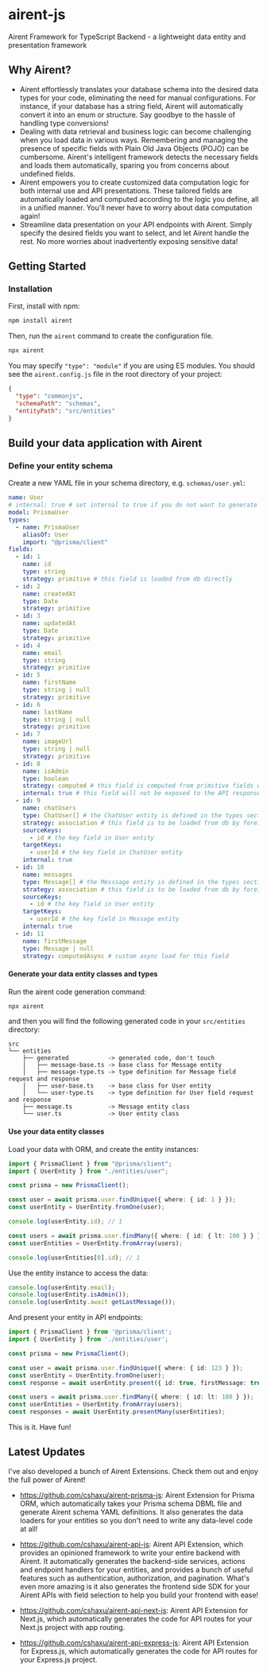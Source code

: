 # airent-js

Airent Framework for TypeScript Backend - a lightweight data entity and presentation framework

## Why Airent?

- Airent effortlessly translates your database schema into the desired data types for your code, eliminating the need for manual configurations. For instance, if your database has a string field, Airent will automatically convert it into an enum or structure. Say goodbye to the hassle of handling type conversions!
- Dealing with data retrieval and business logic can become challenging when you load data in various ways. Remembering and managing the presence of specific fields with Plain Old Java Objects (POJO) can be cumbersome. Airent's intelligent framework detects the necessary fields and loads them automatically, sparing you from concerns about undefined fields.
- Airent empowers you to create customized data computation logic for both internal use and API presentations. These tailored fields are automatically loaded and computed according to the logic you define, all in a unified manner. You'll never have to worry about data computation again!
- Streamline data presentation on your API endpoints with Airent. Simply specify the desired fields you want to select, and let Airent handle the rest. No more worries about inadvertently exposing sensitive data!

## Getting Started

### Installation

First, install with npm:

```bash
npm install airent
```

Then, run the `airent` command to create the configuration file.

```bash
npx airent
```

You may specify `"type": "module"` if you are using ES modules.
You should see the `airent.config.js` file in the root directory of your project:

```json
{
  "type": "commonjs",
  "schemaPath": "schemas",
  "entityPath": "src/entities"
}
```

## Build your data application with Airent

### Define your entity schema

Create a new YAML file in your schema directory, e.g. `schemas/user.yml`:

```yaml
name: User
# internal: true # set internal to true if you do not want to generate API response for this entity
model: PrismaUser
types:
  - name: PrismaUser
    aliasOf: User
    import: "@prisma/client"
fields:
  - id: 1
    name: id
    type: string
    strategy: primitive # this field is loaded from db directly
  - id: 2
    name: createdAt
    type: Date
    strategy: primitive
  - id: 3
    name: updatedAt
    type: Date
    strategy: primitive
  - id: 4
    name: email
    type: string
    strategy: primitive
  - id: 5
    name: firstName
    type: string | null
    strategy: primitive
  - id: 6
    name: lastName
    type: string | null
    strategy: primitive
  - id: 7
    name: imageUrl
    type: string | null
    strategy: primitive
  - id: 8
    name: isAdmin
    type: boolean
    strategy: computed # this field is computed from primitive fields without extra data loading
    internal: true # this field will not be exposed to the API response
  - id: 9
    name: chatUsers
    type: ChatUser[] # the ChatUser entity is defined in the types section above
    strategy: association # this field is to be loaded from db by foreign keys
    sourceKeys:
      - id # the key field in User entity
    targetKeys:
      - userId # the key field in ChatUser entity
    internal: true
  - id: 10
    name: messages
    type: Message[] # the Messsage entity is defined in the types section above
    strategy: association # this field is to be loaded from db by foreign keys
    sourceKeys:
      - id # the key field in User entity
    targetKeys:
      - userId # the key field in Message entity
    internal: true
  - id: 11
    name: firstMessage
    type: Message | null
    strategy: computedAsync # custom async load for this field
```

#### Generate your data entity classes and types

Run the airent code generation command:

```bash
npx airent
```

and then you will find the following generated code in your `src/entities` directory:

```
src
└── entities
    ├── generated           -> generated code, don't touch
    │   ├── message-base.ts -> base class for Message entity
    │   ├── message-type.ts -> type definition for Message field request and response
    │   ├── user-base.ts    -> base class for User entity
    │   └── user-type.ts    -> type definition for User field request and response
    ├── message.ts          -> Message entity class
    └── user.ts             -> User entity class
```

#### Use your data entity classes

Load your data with ORM, and create the entity instances:

```typescript
import { PrismaClient } from "@prisma/client";
import { UserEntity } from "./entities/user";

const prisma = new PrismaClient();

const user = await prisma.user.findUnique({ where: { id: 1 } });
const userEntity = UserEntity.fromOne(user);

console.log(userEntity.id); // 1

const users = await prisma.user.findMany({ where: { id: { lt: 100 } } });
const userEntities = UserEntity.fromArray(users);

console.log(userEntities[0].id); // 1
```

Use the entity instance to access the data:

```typescript
console.log(userEntity.email);
console.log(userEntity.isAdmin());
console.log(userEntity.await getLastMessage());
```

And present your entity in API endpoints:

```typescript
import { PrismaClient } from '@prisma/client';
import { UserEntity } from './entities/user';

const prisma = new PrismaClient();

const user = await prisma.user.findUnique({ where: { id: 123 } });
const userEntity = UserEntity.fromOne(user);
const response = await userEntity.present({ id: true, firstMessage: true });

const users = await prisma.user.findMany({ where: { id: lt: 100 } });
const userEntities = UserEntity.fromArray(users);
const responses = await UserEntity.presentMany(userEntities);
```

This is it. Have fun!

## Latest Updates

I've also developed a bunch of Airent Extensions. Check them out and enjoy the full power of Airent!

- https://github.com/cshaxu/airent-prisma-js: Airent Extension for Prisma ORM, which automatically takes your Prisma schema DBML file and generate Airent schema YAML definitions. It also generates the data loaders for your entities so you don't need to write any data-level code at all!

- https://github.com/cshaxu/airent-api-js: Airent API Extension, which provides an opinioned framework to write your entire backend with Airent. It automatically generates the backend-side services, actions and endpoint handlers for your entities, and provides a bunch of useful features such as authentication, authorization, and pagination. What's even more amazing is it also generates the frontend side SDK for your Airent APIs with field selection to help you build your frontend with ease!

- https://github.com/cshaxu/airent-api-next-js: Airent API Extension for Next.js, which automatically generates the code for API routes for your Next.js project with app routing.

- https://github.com/cshaxu/airent-api-express-js: Airent API Extension for Express.js, which automatically generates the code for API routes for your Express.js project.
